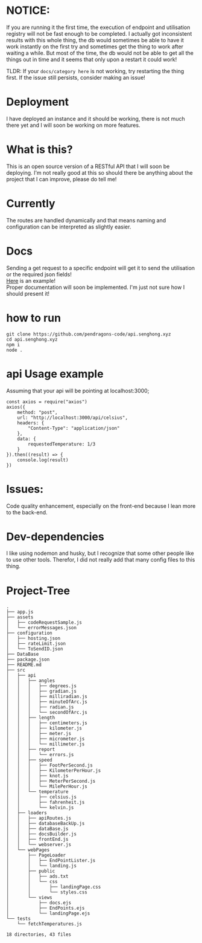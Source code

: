 # NOTICE:
If you are running it the first time, the execution of endpoint and utilisation registry will not be fast enough to be completed. I actually got inconsistent results with this whole thing, the db would sometimes be able to have it work instantly on the first try and sometimes get the thing to work after waiting a while. But most of the time, the db would not be able to get all the things out in time and it seems that only upon a restart it could work!				

TLDR: If your `docs/category here` is not working, try restarting the thing first. If the issue still persists, consider making an issue!

# Deployment
I have deployed an instance and it should be working, there is not much there yet and I will soon be working on more features.

# What is this?
This is an open source version of a RESTful API that I will soon be deploying. I'm not really good at this so should there be anything about the project that I can improve, please do tell me!			

# Currently
The routes are handled dynamically and that means naming and configuration can be interpreted as slightly easier.

# Docs
Sending a get request to a specific endpoint will get it to send the utilisation or the required json fields!				
[Here](https://api.senghong.xyz/api/secondOfArc) is an example!			
Proper documentation will soon be implemented. I'm just not sure how I should present it!

# how to run
```
git clone https://github.com/pendragons-code/api.senghong.xyz
cd api.senghong.xyz
npm i
node .
```

# api Usage example
Assuming that your api will be pointing at localhost:3000;
```
const axios = require("axios")
axios({
	method: "post",
	url: "http://localhost:3000/api/celsius",
	headers: {
		"Content-Type": "application/json"
	},
	data: {
		requestedTemperature: 1/3
	}
}).then((result) => {
	console.log(result)
})
```
# Issues:
Code quality enhancement, especially on the front-end because I lean more to the back-end.
# Dev-dependencies
I like using nodemon and husky, but I recognize that some other people like to use other tools. Therefor, I did not really add that many config files to this thing.

# Project-Tree
```
.
├── app.js
├── assets
│   ├── codeRequestSample.js
│   └── errorMessages.json
├── configuration
│   ├── hosting.json
│   ├── rateLimit.json
│   └── ToSendID.json
├── DataBase
├── package.json
├── README.md
├── src
│   ├── api
│   │   ├── angles
│   │   │   ├── degrees.js
│   │   │   ├── gradian.js
│   │   │   ├── milliradian.js
│   │   │   ├── minuteOfArc.js
│   │   │   ├── radian.js
│   │   │   └── secondOfArc.js
│   │   ├── length
│   │   │   ├── centimeters.js
│   │   │   ├── kilometer.js
│   │   │   ├── meter.js
│   │   │   ├── micrometer.js
│   │   │   └── millimeter.js
│   │   ├── report
│   │   │   └── errors.js
│   │   ├── speed
│   │   │   ├── FootPerSecond.js
│   │   │   ├── KilometerPerHour.js
│   │   │   ├── knot.js
│   │   │   ├── MeterPerSecond.js
│   │   │   └── MilePerHour.js
│   │   └── temperature
│   │       ├── celsius.js
│   │       ├── fahrenheit.js
│   │       └── kelvin.js
│   ├── loaders
│   │   ├── apiRoutes.js
│   │   ├── databaseBackUp.js
│   │   ├── dataBase.js
│   │   ├── docsBuilder.js
│   │   ├── frontEnd.js
│   │   └── webserver.js
│   └── webPages
│       ├── PageLoader
│       │   ├── EndPointLister.js
│       │   └── landing.js
│       ├── public
│       │   ├── ads.txt
│       │   └── css
│       │       ├── landingPage.css
│       │       └── styles.css
│       └── views
│           ├── docs.ejs
│           ├── EndPoints.ejs
│           └── landingPage.ejs
└── tests
    └── fetchTemperatures.js

18 directories, 43 files
```
